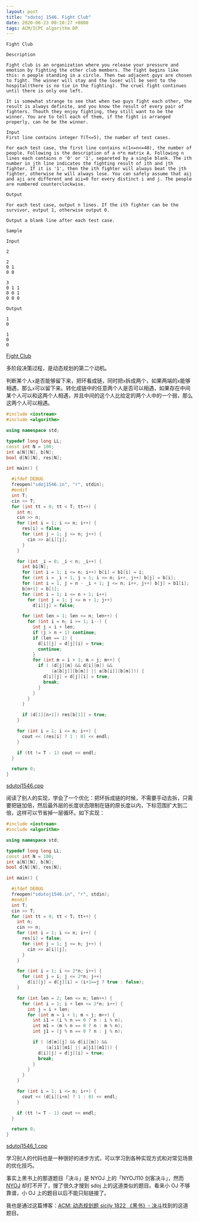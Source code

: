 ```yaml
---
layout: post
title: "sdutoj 1546. Fight Club"
date: 2020-06-23 00:10:27 +0800
tags: ACM/ICPC algorithm DP
---
```


```
Fight Club

Description

Fight club is an organization where you release your pressure and
emotion by fighting the other club members. The fight begins like
this: n people standing in a circle. Then two adjacent guys are chosen
to fight. The winner will stay and the loser will be sent to the
hospital(there is no tie in the fighting). The cruel fight continues
until there is only one left.

It is somewhat strange to see that when two guys fight each other, the
result is always definite, and you know the result of every pair of
fighters. Thouth they enjoy fighting, they still want to be the
winner. You are to tell each of them, if the fight is arranged
properly, can he be the winner.

Input
First line contains integer T(T<=5), the number of test cases.

For each test case, the first line contains n(1<=n<=40), the number of
people. Following is the description of a n*n matrix A. Following n
lines each contains n '0' or '1', separeted by a single blank. The ith
number in jth line indicates the fighting result of ith and jth
fighter. If it is '1', then the ith fighter will always beat the jth
fighter, otherwise he will always lose. You can safely assume that aij
and aji are different and aii=0 for every distinct i and j. The people
are numbered counterclockwise.

Output

For each test case, output n lines. If the ith fighter can be the
survivor, output 1, otherwise output 0.

Output a blank line after each test case.

Sample

Input

2

2
0 1
0 0

3
0 1 1
0 0 1
0 0 0

Output

1
0

1
0
0
```

[Fight Club](https://acm.sdut.edu.cn/onlinejudge3/problems/1546)

多阶段决策过程，是动态规划的第二个动机。

判断某个人`x`是否能够留下来，把环看成链，同时把`x`拆成两个，如果两端的`x`能够相遇，那么`x`可以留下来。转化成链中的任意两个人是否可以相遇，如果存在中间某个人可以和这两个人相遇，并且中间的这个人比给定的两个人中的一个弱，那么这两个人可以相遇。

```cpp
#include <iostream>
#include <algorithm>

using namespace std;

typedef long long LL;
const int N = 100;
int a[N][N], b[N];
bool d[N][N], res[N];

int main() {

  #ifdef DEBUG
  freopen("sdoj1546.in", "r", stdin);
  #endif
  int T;
  cin >> T;
  for (int tt = 0; tt < T; tt++) {
    int n;
    cin >> n;
    for (int i = 1; i <= n; i++) {
      res[i] = false;
      for (int j = 1; j <= n; j++) {
        cin >> a[i][j];
      }
    }

    for (int _i = 0; _i < n; _i++) {
      int b1[N];
      for (int i = 1; i <= n; i++) b[i] = b1[i] = i;
      for (int i = _i + 1, j = 1; i <= n; i++, j++) b[j] = b[i];
      for (int i = 1, j = n - _i + 1; j <= n; i++, j++) b[j] = b1[i];
      b[n+1] = b[1];
      for (int i = 1; i <= n + 1; i++)
        for (int j = 1; j <= n + 1; j++)
          d[i][j] = false;

      for (int len = 1; len <= n; len++) {
        for (int i = n; i >= 1; i--) {
          int j = i + len;
          if (j > n + 1) continue;
          if (len == 1) {
            d[i][j] = d[j][i] = true;
            continue;
          }
          for (int m = i + 1; m < j; m++) {
            if ( (d[j][m] && d[i][m]) &&
                 (a[b[j]][b[m]] || a[b[i]][b[m]])) {
              d[i][j] = d[j][i] = true;
              break;
            }
          }
        }
      }

      if (d[1][n+1]) res[b[1]] = true;
    }

    for (int i = 1; i <= n; i++) {
      cout << (res[i] ? 1 : 0) << endl;
    }

    if (tt != T - 1) cout << endl;
  }

  return 0;
}
```

[sdutoj1546.cpp](/assets/src/sdutoj1546.cpp)

阅读了别人的实现，学会了一个优化：把环拆成链的时候，不需要手动去拆，只需要把链加倍，然后最外层的长度状态限制在链的原长度以内，下标范围扩大到二倍，这样可以节省掉一层循环。如下实现：

```cpp
#include <iostream>
#include <algorithm>

using namespace std;

typedef long long LL;
const int N = 100;
int a[N][N], b[N];
bool d[N][N], res[N];

int main() {

  #ifdef DEBUG
  freopen("sdutoj1546.in", "r", stdin);
  #endif
  int T;
  cin >> T;
  for (int tt = 0; tt < T; tt++) {
    int n;
    cin >> n;
    for (int i = 1; i <= n; i++) {
      res[i] = false;
      for (int j = 1; j <= n; j++) {
        cin >> a[i][j];
      }
    }

    for (int i = 1; i <= 2*n; i++) {
      for (int j = i; j <= 2*n; j++)
        d[i][j] = d[j][i] = (i+1==j ? true : false);
    }

    for (int len = 2; len <= n; len++) {
      for (int i = 1; i + len <= 2*n; i++) {
        int j = i + len;
        for (int m = i + 1; m < j; m++) {
          int i1 = (i % n == 0 ? n : i % n);
          int m1 = (m % n == 0 ? n : m % n);
          int j1 = (j % n == 0 ? n : j % n);

          if ( (d[m][j] && d[i][m]) &&
               (a[i1][m1] || a[j1][m1])) {
            d[i][j] = d[j][i] = true;
            break;
          }
        }
      }
    }

    for (int i = 1; i <= n; i++) {
      cout << (d[i][i+n] ? 1 : 0) << endl;
    }

    if (tt != T - 1) cout << endl;
  }

  return 0;
}
```

[sdutoj1546_1.cpp](/assets/src/sdutoj1546_1.cpp)

学习别人的代码也是一种很好的进步方式，可以学习到各种实现方式和对常见场景的优化技巧。

事实上黑书上的那道题目「决斗」是 NYOJ 上的「NYOJ110 剑客决斗」，然而 [NYOJ](http://acm.nyist.net/JudgeOnline/problem.php?pid=110) 却打不开了，搜了很久才搜到 sdoj 上的这道类似的题目。看来小 OJ 不够靠谱，小 OJ 上的题目以后不能只贴链接了。

我也是通过这篇博客：[ACM: 动态规划题 sicily 1822 《黑书》- 决斗](http://blog.sina.com.cn/s/blog_77dc9e080101d7jl.html)找到的这道题目。
